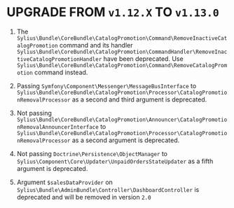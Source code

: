 # UPGRADE FROM `v1.12.X` TO `v1.13.0`

1. The `Sylius\Bundle\CoreBundle\CatalogPromotion\Command\RemoveInactiveCatalogPromotion` command and its handler
   `Sylius\Bundle\CoreBundle\CatalogPromotion\CommandHandler\RemoveInactiveCatalogPromotionHandler` have been deprecated.
   Use `Sylius\Bundle\CoreBundle\CatalogPromotion\Command\RemoveCatalogPromotion` command instead.

2. Passing `Symfony\Component\Messenger\MessageBusInterface` to `Sylius\Bundle\CoreBundle\CatalogPromotion\Processor\CatalogPromotionRemovalProcessor`
   as a second and third argument is deprecated.

3. Not passing `Sylius\Bundle\CoreBundle\CatalogPromotion\Announcer\CatalogPromotionRemovalAnnouncerInterface` to `Sylius\Bundle\CoreBundle\CatalogPromotion\Processor\CatalogPromotionRemovalProcessor`
   as a second argument is deprecated.

4. Not passing `Doctrine\Persistence\ObjectManager` to `Sylius\Component\Core\Updater\UnpaidOrdersStateUpdater`
   as a fifth argument is deprecated.

5. Argument `$salesDataProvider` on `Sylius\Bundle\AdminBundle\Controller\DashboardController` is deprecated and will be removed in version `2.0`
